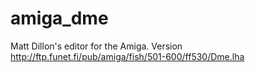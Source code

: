 # amiga_dme
Matt Dillon's editor for the Amiga. Version http://ftp.funet.fi/pub/amiga/fish/501-600/ff530/Dme.lha
